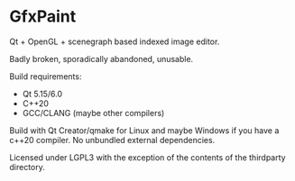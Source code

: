 # GfxPaint
Qt + OpenGL + scenegraph based indexed image editor.

Badly broken, sporadically abandoned, unusable.

Build requirements:
* Qt 5.15/6.0
* C++20
* GCC/CLANG (maybe other compilers)

Build with Qt Creator/qmake for Linux and maybe Windows if you have a c++20 compiler.
No unbundled external dependencies.

Licensed under LGPL3 with the exception of the contents of the thirdparty directory.
